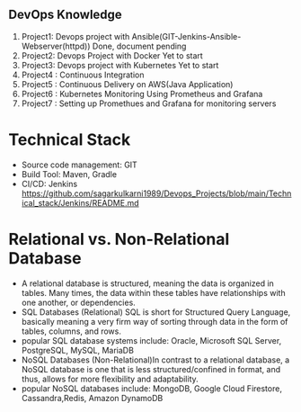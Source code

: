 ## DevOps Knowledge ##
1. Project1: Devops project with Ansible(GIT-Jenkins-Ansible-Webserver(httpd))  Done, document pending
2. Project2: Devops Project with Docker  Yet to start
3. Project3: Devops project with Kubernetes Yet to start
1. Project4 : Continuous Integration 
2. Project5 : Continuous Delivery on AWS(Java Application)
3. Project6 : Kubernetes Monitoring Using Prometheus and Grafana
4. Project7 : Setting up Promethues and Grafana for monitoring servers



# Technical Stack #
* Source code management: GIT
* Build Tool: Maven, Gradle
* CI/CD: Jenkins https://github.com/sagarkulkarni1989/Devops_Projects/blob/main/Technical_stack/Jenkins/README.md

# Relational vs. Non-Relational Database #

* A relational database is structured, meaning the data is organized in tables. Many times, the data within these tables have relationships with one another, or dependencies. 
* SQL Databases (Relational) SQL is short for Structured Query Language, basically meaning a very firm way of sorting through data in the form of tables, columns, and rows.
* popular SQL database systems include: Oracle, Microsoft SQL Server, PostgreSQL, MySQL, MariaDB
* NoSQL Databases (Non-Relational)In contrast to a relational database, a NoSQL database is one that is less structured/confined in format, and thus, allows for more flexibility and adaptability.
* popular NoSQL databases include: MongoDB, Google Cloud Firestore, Cassandra,Redis, Amazon DynamoDB



